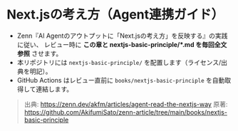 # Next.jsの考え方（Agent連携ガイド）

- Zenn『AI Agentのアウトプットに「Next.jsの考え方」を反映する』の実践に従い、
  レビュー時に **この章と nextjs-basic-principle/*.md を毎回全文参照** させます。
- 本リポジトリには `nextjs-basic-principle/` を配置します（ライセンス/出典を明記）。
- GitHub Actions はレビュー直前に `books/nextjs-basic-principle` を自動取得して連結します。

> 出典: https://zenn.dev/akfm/articles/agent-read-the-nextjs-way
> 原著: https://github.com/AkifumiSato/zenn-article/tree/main/books/nextjs-basic-principle

